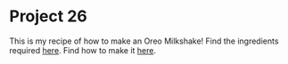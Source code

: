 # Project 26
This is my recipe of how to make an Oreo Milkshake!
Find the ingredients required [here](ingredients.md). 
Find how to make it [here](recipe.md).

